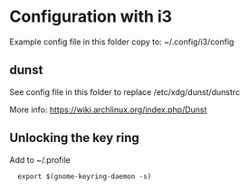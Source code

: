 # Configuration with i3

Example config file in this folder copy to: ~/.config/i3/config

## dunst

See config file in this folder to replace /etc/xdg/dunst/dunstrc

More info: https://wiki.archlinux.org/index.php/Dunst


## Unlocking the key ring
Add to ~/.profile 

```
  export $(gnome-keyring-daemon -s)
```
